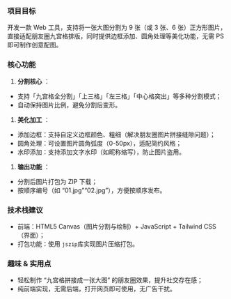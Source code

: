 
### 项目目标

开发一款 Web 工具，支持将一张大图分割为 9 张（或 3 张、6 张）正方形图片，直接适配朋友圈九宫格排版，同时提供边框添加、圆角处理等美化功能，无需 PS 即可制作创意配图。

### 核心功能

1. **分割核心** ：

* 支持「九宫格全分割」「上三格」「左三格」「中心格突出」等多种分割模式；
* 自动保持图片比例，避免分割后变形。

1. **美化加工** ：

* 添加边框：支持自定义边框颜色、粗细（解决朋友圈图片拼接缝隙问题）；
* 圆角处理：可设置图片圆角弧度（0-50px），适配简约风格；
* 水印添加：支持添加文字水印（如昵称缩写），防止图片盗用。

1. **输出功能** ：

* 分割后图片打包为 ZIP 下载；
* 按顺序编号（如 “01.jpg”“02.jpg”），方便按顺序发布。

### 技术栈建议

* 前端：HTML5 Canvas（图片分割与绘制）+ JavaScript + Tailwind CSS（界面）；
* 打包功能：使用 `jszip`库实现图片压缩打包。

### 趣味 & 实用点

* 轻松制作 “九宫格拼接成一张大图” 的朋友圈效果，提升社交存在感；
* 纯前端实现，无需后端，打开网页即可使用，无广告干扰。
